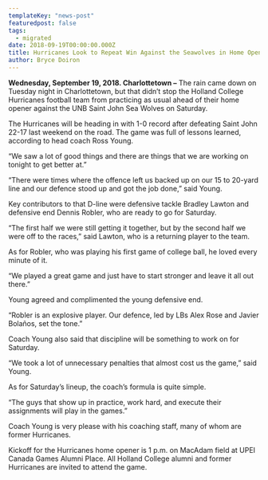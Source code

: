 ```yaml
---
templateKey: "news-post"
featuredpost: false
tags:
  - migrated
date: 2018-09-19T00:00:00.000Z
title: Hurricanes Look to Repeat Win Against the Seawolves in Home Opener
author: Bryce Doiron
---
```


**Wednesday, September 19, 2018. Charlottetown –** The rain came down on Tuesday night in Charlottetown, but that didn’t stop the Holland College Hurricanes football team from practicing as usual ahead of their home opener against the UNB Saint John Sea Wolves on Saturday.

The Hurricanes will be heading in with 1-0 record after defeating Saint John 22-17 last weekend on the road. The game was full of lessons learned, according to head coach Ross Young.

“We saw a lot of good things and there are things that we are working on tonight to get better at.”

“There were times where the offence left us backed up on our 15 to 20-yard line and our defence stood up and got the job done,” said Young.

Key contributors to that D-line were defensive tackle Bradley Lawton and defensive end Dennis Robler, who are ready to go for Saturday.

“The first half we were still getting it together, but by the second half we were off to the races,” said Lawton, who is a returning player to the team.

As for Robler, who was playing his first game of college ball, he loved every minute of it.

“We played a great game and just have to start stronger and leave it all out there.”

Young agreed and complimented the young defensive end.

“Robler is an explosive player. Our defence, led by LBs Alex Rose and Javier Bolaños, set the tone.”

Coach Young also said that discipline will be something to work on for Saturday.

“We took a lot of unnecessary penalties that almost cost us the game,” said Young.

As for Saturday’s lineup, the coach’s formula is quite simple.

“The guys that show up in practice, work hard, and execute their assignments will play in the games.”

Coach Young is very please with his coaching staff, many of whom are former Hurricanes.

Kickoff for the Hurricanes home opener is 1 p.m. on MacAdam field at UPEI Canada Games Alumni Place. All Holland College alumni and former Hurricanes are invited to attend the game.
